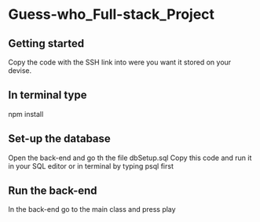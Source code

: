 # Guess-who_Full-stack_Project

## Getting started
Copy the code with the SSH link into were you want it stored on your devise.

## In terminal type
npm install

## Set-up the database
Open the back-end and go th the file dbSetup.sql 
Copy this code and run it in your SQL editor or in terminal by typing psql first

## Run the back-end
In the back-end go to the main class and press play
